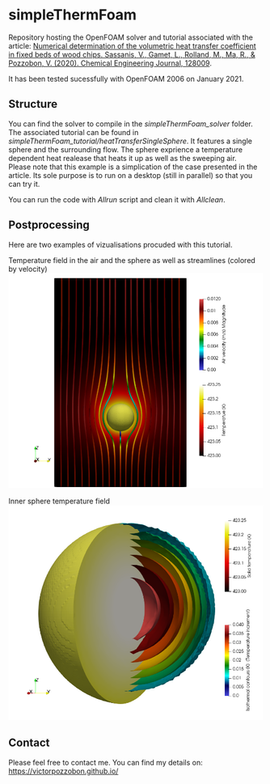 # simpleThermFoam

Repository hosting the OpenFOAM solver and tutorial associated with the article: 
[Numerical determination of the volumetric heat transfer coefficient in fixed beds of wood chips. 
Sassanis, V., Gamet, L., Rolland, M., Ma, R., &amp; Pozzobon, V. (2020). 
Chemical Engineering Journal, 128009](https://www.sciencedirect.com/science/article/abs/pii/S1385894720341140).

It has been tested sucessfully with OpenFOAM 2006 on January 2021.

## Structure

You can find the solver to compile in the *simpleThermFoam_solver* folder.
The associated tutorial can be found in *simpleThermFoam_tutorial/heatTransferSingleSphere*. It features a single sphere and the surrounding flow. The sphere exprience a temperature dependent heat realease that heats it up as well as the sweeping air.  
Please note that this example is a simplication of the case presented in the article. Its sole purpose is to run on a desktop (still in parallel) so that you can try it.

You can run the code with *Allrun* script and clean it with *Allclean*.

## Postprocessing

Here are two examples of vizualisations procuded with this tutorial.

Temperature field in the air and the sphere as well as streamlines (colored by velocity)
![Image not found](https://github.com/victorpozzobon/simpleThermFoam/blob/main/Postprocessing_1.png?raw=true)

Inner sphere temperature field
![Image not found](https://github.com/victorpozzobon/simpleThermFoam/blob/main/Postprocessing_2.png?raw=true)

## Contact

Please feel free to contact me. You can find my details on: https://victorpozzobon.github.io/
